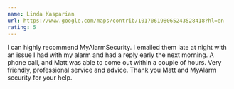 ```yaml
---
name: Linda Kasparian
url: https://www.google.com/maps/contrib/101706198065243528418?hl=en
rating: 5
---
```


I can highly recommend MyAlarmSecurity.
I emailed them late at night with an issue I had with my alarm and had a reply early the next morning. A phone call, and Matt was able to come out within a couple of hours. Very friendly, professional service and advice. Thank you Matt and MyAlarm security for your help.
